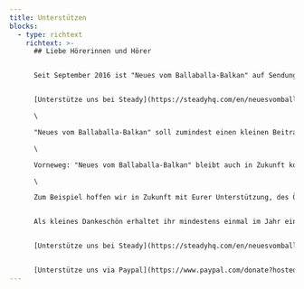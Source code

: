 ```yaml
---
title: Unterstützen
blocks:
  - type: richtext
    richtext: >-
      ## Liebe Hörerinnen und Hörer


      Seit September 2016 ist "Neues vom Ballaballa-Balkan" auf Sendung. Wir sprechen über Politik, Kultur, Sport, Geschichte und vieles mehr, was einen Bezug zum Balkan aufweist.


      [Unterstütze uns bei Steady](https://steadyhq.com/en/neuesvomballaballabalkan) oder [via Paypal](https://www.paypal.com/donate?hosted_button_id=5XG4BHCCM2GPC)\

      \

      "Neues vom Ballaballa-Balkan" soll zumindest einen kleinen Beitrag dazu leisten, die gewaltigen Lücken in der Balkan-Berichterstattung der großen deutschsprachigen Medien zu schließen. Das bedeutet einiges an Aufwand: Recherche, Ausfindigmachen von Gesprächspartnern, Aufnehmen, Schneiden. Wir investieren viel Zeit in den Podcast. Und wir hoffen, dass Ihr hier ein wenig unterstützt.\

      \

      Vorneweg: "Neues vom Ballaballa-Balkan" bleibt auch in Zukunft komplett kostenlos verfügbar. Doch natürlich freuen wir uns, wenn ihr uns mit einem kleinen monatlichen Beitrag in unserer Arbeit unterstützt. Das Geld ermöglicht uns, zusätzliche Zeit und Ressourcen in den Podcast zu stecken - sowie neue Format auszuprobieren oder auch Menschen zu bezahlen, die uns bei der Homepage, dem Design und anderen Teilen der Arbeit unterstützen, mit dem wir uns nicht so gut auskennen. \

      \

      Zum Beispiel hoffen wir in Zukunft mit Eurer Unterstützung, des Öfteren nicht nur über den Balkan zu berichten, sondern wenn notwendig auch von dort. 


      Als kleines Dankeschön erhaltet ihr mindestens einmal im Jahr eine handgeschriebene Postkarte aus dem Balkan von uns. Wenn es euch egal ist, ob ihr via Steady oder Paypal unterstützt, empfehlen wir Paypal, weil dann mehr bei uns ankommt. Dann müsstet ihr uns aber nochmal eure Adresse via Mail mitteilen - bei Steady könnt ihr die Adresse einfach angeben und wir senden euch dann eine Karte. 


      [Unterstütze uns bei Steady](https://steadyhq.com/en/neuesvomballaballabalkan)


      [Unterstütze uns via Paypal](https://www.paypal.com/donate?hosted_button_id=5XG4BHCCM2GPC)
---
```

